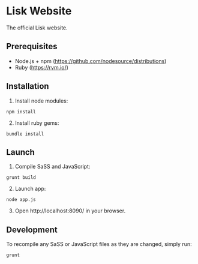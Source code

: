 # Lisk Website

The official Lisk website.

## Prerequisites

- Node.js + npm (https://github.com/nodesource/distributions)
- Ruby (https://rvm.io/)

## Installation

1. Install node modules:

  ```
  npm install
  ```

2. Install ruby gems:

  ```
  bundle install
  ```

## Launch

1. Compile SaSS and JavaScript:

  ```
  grunt build
  ```

2. Launch app:

  ```
  node app.js
  ```

3. Open http://localhost:8090/ in your browser.

## Development

To recompile any SaSS or JavaScript files as they are changed, simply run:

```
grunt
```
